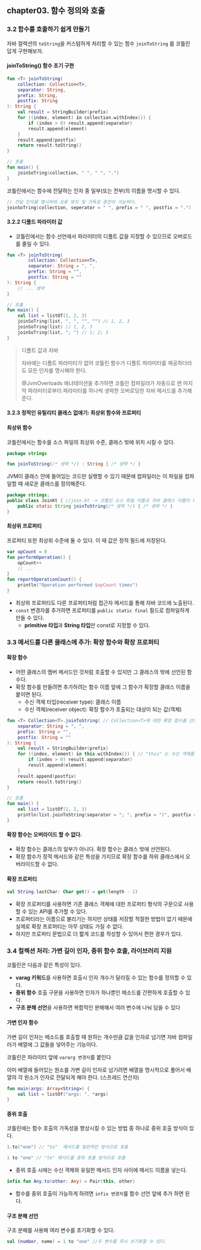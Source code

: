 ## chapter03. 함수 정의와 호출

### 3.2 함수를 호출하기 쉽게 만들기

자바 컬렉션의 `toString`을 커스텀하게 처리할 수 있는 함수 `joinToString` 를 코틀린 답게 구현해보자.

#### joinToString() 함수 초기 구현

```kotlin
fun <T> joinToString(
    collection: Collection<T>,
    separator: String,
    prefix: String,
    postfix: String
): String {
    val result = StringBuilder(prefix)
    for ((index, element) in collection.withIndex()) {
        if (index > 0) result.append(separator)
        result.append(element)
    }
    result.append(postfix)
    return result.toString()
}

// 호출
fun main() {
    joinSoTring(collection, " ", " ", ".")
}
```

코틀린에서는 함수에 전달하는 인자 중 일부(또는 전부)의 이름을 명시할 수 있다.
```kotlin
// 전달 인자를 명시하여 오류 방지 및 가독성 증진이 가능하다.
joinSoTring(collection, seperator = " ", prefix = " ", postfix = ".")
```


#### 3.2.2 디폴드 파라미터 값

- 코틀린에서는 함수 선언에서 파라미터의 디폴트 값을 지정할 수 있으므로 오버로드를 줄일 수 있다.
```kotlin
fun <T> joinToString(
        collection: Collection<T>,
        separator: String = ", ",
        prefix: String = "",
        postfix: String = ""
): String {
    // ... 생략
}

// 호출
fun main() {
    val list = listOf(1, 2, 3)
    joinSoTring(list, ", ", "", "") // 1, 2, 3
    joinSoTring(list) // 1, 2, 3
    joinSoTring(list, "; ") // 1; 2; 3
}
```

> 디폴트 값과 자바
> 
> 자바에는 디폴트 파라미터가 없어 코틀린 함수가 디폴트 파라미터를 제공하더라도 모든 인자를 명시해야 한다.
> 
> @JvmOverloads 애너테이션을 추가하면 코틀린 컴파일러가 자동으로 맨 마지막 파라미터로부터 파라미터를 하나씩 생략한 오버로딩한 자바 메서드를 추가해준다.

#### 3.2.3 정적인 유틸리티 클래스 없애기: 최상위 함수와 프로퍼티

#### 최상위 함수

코틀린에서는 함수를 소스 파일의 최상위 수준, 클래스 밖에 위치 시킬 수 있다.
```kotlin
package strings

fun joinToString(/* 생략 */) : String { /* 생략 */ }
```

JVM이 클래스 안에 들어있는 코드만 실행할 수 있기 때문에 컴파일러는 이 파일을 컴파일할 때 새로운 클래스를 정의해준다.
```java
package strings;
public class JoinKt { //join.kt -> 코틀린 소스 파일 이름과 자바 클래스 이름이 대응된다.
    public static String joinToString(/* 생략 */) { /* 생략 */ }
}
```

#### 최상위 프로퍼티
프로퍼티 또한 최상위 수준에 둘 수 있다. 이 때 값은 정적 필드에 저장된다.

```kotlin
var opCount = 0
fun performOperation() {
    opCount++
    // ...
}
fun reportOperationCount() {
    println("Operation performed $opCount times")
}
```
- 최상위 프로퍼티도 다른 프로퍼티처럼 접근자 메서드를 통해 자바 코드에 노출된다.
- `const` 변경자를 추가하면 프로퍼티를 `public static final` 필드로 컴파일하게 만들 수 있다.
  - **primitive 타입**과 **String 타입**만 const로 지정할 수 있다.

### 3.3 메서드를 다른 클래스에 추가: 확장 함수와 확장 프로퍼티

#### 확장 함수
- 어떤 클래스의 멤버 메서드인 것처럼 호출할 수 있지만 그 클래스의 밖에 선언된 함수다.
- 확장 함수를 만들려면 추가하려는 함수 이름 앞에 그 함수가 확장할 클래스 이름을 붙이면 된다.
  - 수신 객체 타입(receiver type): 클래스 이름
  - 수신 객체(receiver object): 확장 함수가 호출되는 대상이 되는 값(객체)

```kotlin
fun <T> Collection<T>.joinToString( // Collection<T>에 대한 확장 함수를 선언
    separator: String = ", ",
    prefix: String = "",
    postfix: String = ""
): String {
    val result = StringBuilder(prefix)
    for ((index, element) in this.withIndex()) { // "this" 는 수신 객체를 기리킨다. 여기는 T 타입의 원소 컬렉션
        if (index > 0) result.append(separator)
        result.append(element)
    }
    result.append(postfix)
    return result.toString()
}

// 호출
fun main() {
    val list = listOf(1, 2, 3)
    println(list.joinToString(separator = "; ", prefix = "(", postfix = ")"))
}
```

#### 확장 함수는 오버라이드 할 수 없다.

- 확장 함수는 클래스의 일부가 아니다. 확장 함수는 클래스 밖에 선언된다.
- 확장 함수가 정적 메서드와 같은 특성을 가지므로 확장 함수를 하위 클래스에서 오버라이드할 수 없다.

#### 확장 프로퍼티

```kotlin
val String.lastChar: Char get() = get(length - 1)
```
- 확장 프로퍼티를 사용하면 기존 클래스 객체에 대한 프로퍼티 형식의 구문으로 사용할 수 있는 API를 추가할 수 있다.
- 프로퍼티라는 이름으로 불리기는 하지만 상태를 저장할 적절한 방법이 없기 때문에 실제로 확장 프로퍼티는 아무 상태도 가질 수 없다.
- 하지만 프로퍼티 문법으로 더 짧게 코드를 작성할 수 있어서 편한 경우가 있다.

### 3.4 컬렉션 처리: 가변 길이 인자, 중위 함수 호출, 라이브러리 지원

코틀린은 다음과 같은 특성이 있다.
- **varag 키워드**를 사용하면 호출시 인자 개수가 달라질 수 있는 함수를 정의할 수 있다. 
- **중위 함수** 호출 구문을 사용하면 인자가 하나뿐인 메소드를 간편하게 호출할 수 있다. 
- **구조 분해 선언**을 사용하면 복합적인 분해해서 여러 변수에 나눠 담을 수 있다

#### 가변 인자 함수
가변 길이 인자는 메소드를 호출할 때 원하는 개수만큼 값을 인자로 넘기면 자바 컴파일러가 배열에 그 값들을 넣어주는 기능이다.

코틀린은 파라미터 앞에 `vararg 변경자`를 붙인다

이미 배열에 들어있는 원소를 가변 길이 인자로 넘기려면 배열을 명시적으로 풀어서 배열의 각 원소가 인자로 전달되게 해야 한다. (스프레드 연산자)
```kotlin
fun main(args: Array<String>) {
    val list = listOf("args: ", *args)
}
```

#### 중위 호출
코틀린에는 함수 호출의 가독성을 향상시킬 수 있는 방법 중 하나로 중위 호출 방식이 있다.

```kotlin
1.to("one") // "to"  메서드를 일반적인 방식으로 호출

1 to "one" // "to" 메서드를 중위 호출 방식으로 호출
```
- 중위 호출 시에는 수신 객체와 유일한 메서드 인자 사이에 메서드 이름을 넣는다.

```kotlin
infix fun Any.to(other: Any) = Pair(this, other)
```
- 함수를 중위 호출이 가능하게 하려면 `infix 변경자`를 함수 선언 앞에 추가 하면 된다.

#### 구조 분해 선언
구조 분해를 사용해 여러 변수를 초기화할 수 있다.

```kotlin
val (number, name) = 1 to "one" //두 변수를 즉시 초기화할 수 있다.
```
